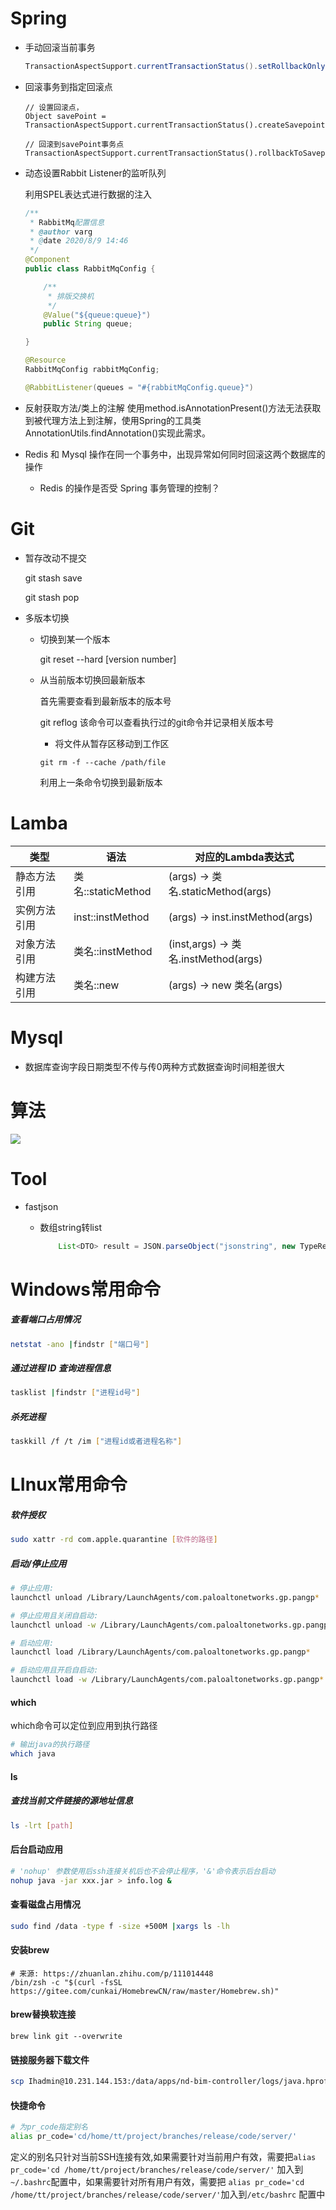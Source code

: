 # Spring

- 手动回滚当前事务

  ```java
  TransactionAspectSupport.currentTransactionStatus().setRollbackOnly();
  ```
  
- 回滚事务到指定回滚点

  ```
  // 设置回滚点，
  Object savePoint = TransactionAspectSupport.currentTransactionStatus().createSavepoint();  
  
  // 回滚到savePoint事务点
  TransactionAspectSupport.currentTransactionStatus().rollbackToSavepoint(savePoint);
  ```

- 动态设置Rabbit Listener的监听队列

  利用SPEL表达式进行数据的注入

  ~~~java
  /**
   * RabbitMq配置信息
   * @author varg
   * @date 2020/8/9 14:46
   */
  @Component
  public class RabbitMqConfig {
  
      /**
       * 排版交换机
       */
      @Value("${queue:queue}")
      public String queue;
  
  }
  
  @Resource
  RabbitMqConfig rabbitMqConfig;
  
  @RabbitListener(queues = "#{rabbitMqConfig.queue}")
  ~~~

- 反射获取方法/类上的注解
	使用method.isAnnotationPresent()方法无法获取到被代理方法上到注解，使用Spring的工具类AnnotationUtils.findAnnotation()实现此需求。

- Redis 和 Mysql 操作在同一个事务中，出现异常如何同时回滚这两个数据库的操作

  - Redis 的操作是否受 Spring 事务管理的控制？

# Git

- 暂存改动不提交

  git stash save

  git stash pop

- 多版本切换

  - 切换到某一个版本

    git reset --hard [version number]

  - 从当前版本切换回最新版本

    首先需要查看到最新版本的版本号

    git reflog 该命令可以查看执行过的git命令并记录相关版本号
	
	- 将文件从暂存区移动到工作区
	~~~shell
	git rm -f --cache /path/file
	~~~

    利用上一条命令切换到最新版本

# Lamba

| 类型         | 语法               | 对应的Lambda表达式                   |
| ------------ | ------------------ | ------------------------------------ |
| 静态方法引用 | 类名::staticMethod | (args) -> 类名.staticMethod(args)    |
| 实例方法引用 | inst::instMethod   | (args) -> inst.instMethod(args)      |
| 对象方法引用 | 类名::instMethod   | (inst,args) -> 类名.instMethod(args) |
| 构建方法引用 | 类名::new          | (args) -> new 类名(args)             |



# Mysql

- 数据库查询字段日期类型不传与传0两种方式数据查询时间相差很大

  

# 算法

![](https://varg-my-images.oss-cn-beijing.aliyuncs.com/img/20201110174742.png)



# Tool

- fastjson

  - 数组string转list

    ~~~java
    	List<DTO> result = JSON.parseObject("jsonstring", new TypeReference<List<DTO>>() {});
    ~~~

    

# Windows常用命令

##### 查看端口占用情况

~~~bash
netstat -ano |findstr ["端口号"]
~~~

##### 通过进程 ID 查询进程信息

~~~bash
tasklist |findstr ["进程id号"]
~~~

##### 杀死进程

~~~bash
taskkill /f /t /im ["进程id或者进程名称"]
~~~

# LInux常用命令

##### 软件授权

~~~bash
sudo xattr -rd com.apple.quarantine [软件的路径]
~~~

##### 启动/停止应用
~~~bash
# 停止应用: 
launchctl unload /Library/LaunchAgents/com.paloaltonetworks.gp.pangp*

# 停止应用且关闭自启动:
launchctl unload -w /Library/LaunchAgents/com.paloaltonetworks.gp.pangp*

# 启动应用: 
launchctl load /Library/LaunchAgents/com.paloaltonetworks.gp.pangp*

# 启动应用且开启自启动: 
launchctl load -w /Library/LaunchAgents/com.paloaltonetworks.gp.pangp*
~~~

#### which
which命令可以定位到应用到执行路径
~~~bash
# 输出java的执行路径
which java
~~~

#### ls
##### 查找当前文件链接的源地址信息
~~~bash
ls -lrt [path]
~~~

#### 后台启动应用
~~~bash
# 'nohup' 参数使用后ssh连接关机后也不会停止程序，'&'命令表示后台启动
nohup java -jar xxx.jar > info.log &
~~~

#### 查看磁盘占用情况
~~~bash
sudo find /data -type f -size +500M |xargs ls -lh
~~~

#### 安装brew
```shell
# 来源: https://zhuanlan.zhihu.com/p/111014448
/bin/zsh -c "$(curl -fsSL https://gitee.com/cunkai/HomebrewCN/raw/master/Homebrew.sh)"
```

#### brew替换软连接
```shell
brew link git --overwrite
```

#### 链接服务器下载文件

~~~bash
scp Ihadmin@10.231.144.153:/data/apps/nd-bim-controller/logs/java.hprof /users/admin/Downloads
~~~

#### 快捷命令

```bash
# 为pr_code指定别名
alias pr_code='cd/home/tt/project/branches/release/code/server/'
```

定义的别名只针对当前SSH连接有效,如果需要针对当前用户有效，需要把`alias pr_code='cd /home/tt/project/branches/release/code/server/'` 加入到 `~/.bashrc`配置中，如果需要针对所有用户有效，需要把 `alias pr_code='cd /home/tt/project/branches/release/code/server/'`加入到`/etc/bashrc` 配置中